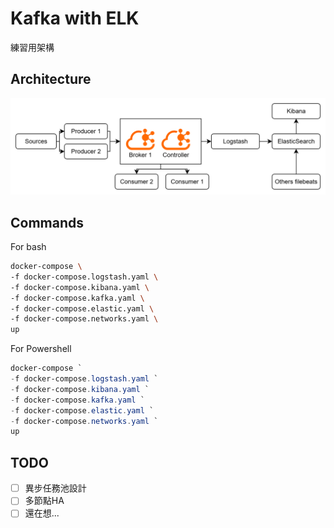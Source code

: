 # Kafka with ELK
練習用架構

## Architecture
![images](./drawio/kafka_with_elastic.png)

## Commands
For bash
``` bash
docker-compose \
-f docker-compose.logstash.yaml \
-f docker-compose.kibana.yaml \
-f docker-compose.kafka.yaml \
-f docker-compose.elastic.yaml \
-f docker-compose.networks.yaml \
up
```
For Powershell
``` powershell
docker-compose `
-f docker-compose.logstash.yaml `
-f docker-compose.kibana.yaml `
-f docker-compose.kafka.yaml `
-f docker-compose.elastic.yaml `
-f docker-compose.networks.yaml `
up
```

## TODO
- [ ] 異步任務池設計
- [ ] 多節點HA
- [ ] 還在想...